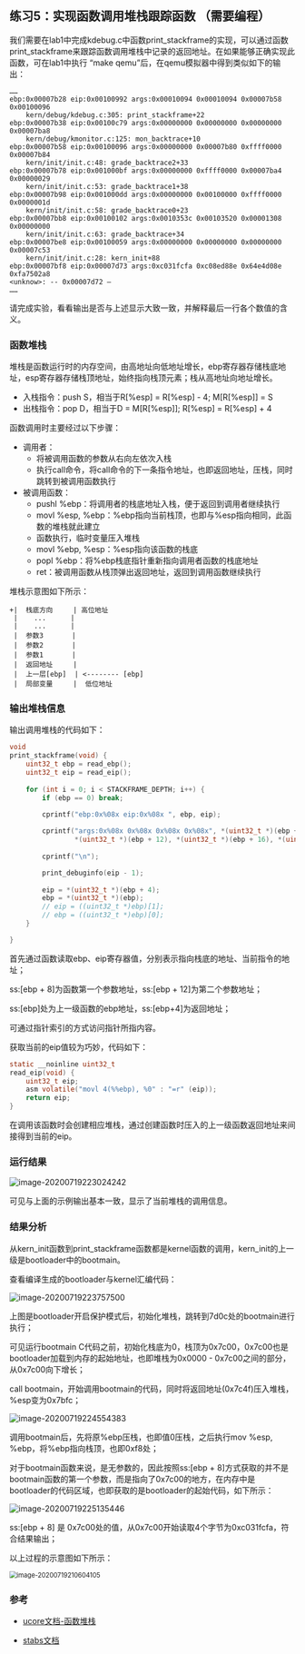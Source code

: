 ## 练习5：实现函数调用堆栈跟踪函数 （需要编程）

我们需要在lab1中完成kdebug.c中函数print_stackframe的实现，可以通过函数print_stackframe来跟踪函数调用堆栈中记录的返回地址。在如果能够正确实现此函数，可在lab1中执行 “make qemu”后，在qemu模拟器中得到类似如下的输出：

```
……
ebp:0x00007b28 eip:0x00100992 args:0x00010094 0x00010094 0x00007b58 0x00100096
    kern/debug/kdebug.c:305: print_stackframe+22
ebp:0x00007b38 eip:0x00100c79 args:0x00000000 0x00000000 0x00000000 0x00007ba8
    kern/debug/kmonitor.c:125: mon_backtrace+10
ebp:0x00007b58 eip:0x00100096 args:0x00000000 0x00007b80 0xffff0000 0x00007b84
    kern/init/init.c:48: grade_backtrace2+33
ebp:0x00007b78 eip:0x001000bf args:0x00000000 0xffff0000 0x00007ba4 0x00000029
    kern/init/init.c:53: grade_backtrace1+38
ebp:0x00007b98 eip:0x001000dd args:0x00000000 0x00100000 0xffff0000 0x0000001d
    kern/init/init.c:58: grade_backtrace0+23
ebp:0x00007bb8 eip:0x00100102 args:0x0010353c 0x00103520 0x00001308 0x00000000
    kern/init/init.c:63: grade_backtrace+34
ebp:0x00007be8 eip:0x00100059 args:0x00000000 0x00000000 0x00000000 0x00007c53
    kern/init/init.c:28: kern_init+88
ebp:0x00007bf8 eip:0x00007d73 args:0xc031fcfa 0xc08ed88e 0x64e4d08e 0xfa7502a8
<unknow>: -- 0x00007d72 –
……
```

请完成实验，看看输出是否与上述显示大致一致，并解释最后一行各个数值的含义。

### 函数堆栈

堆栈是函数运行时的内存空间，由高地址向低地址增长，ebp寄存器存储栈底地址，esp寄存器存储栈顶地址，始终指向栈顶元素；栈从高地址向地址增长。

- 入栈指令：push S，相当于R[%esp] = R[%esp] - 4;  M[R[%esp]] = S
- 出栈指令：pop D，相当于D = M[R[%esp]]; R[%esp] = R[%esp] + 4

函数调用时主要经过以下步骤：

- 调用者：
  - 将被调用函数的参数从右向左依次入栈
  - 执行call命令，将call命令的下一条指令地址，也即返回地址，压栈，同时跳转到被调用函数执行
- 被调用函数：
  - pushl %ebp：将调用者的栈底地址入栈，便于返回到调用者继续执行
  - movl %esp, %ebp：%ebp指向当前栈顶，也即与%esp指向相同，此函数的堆栈就此建立
  - 函数执行，临时变量压入堆栈
  - movl %ebp, %esp：%esp指向该函数的栈底
  - popl %ebp：将%ebp栈底指针重新指向调用者函数的栈底地址
  - ret：被调用函数从栈顶弹出返回地址，返回到调用函数继续执行

堆栈示意图如下所示：

```
+|  栈底方向     | 高位地址
 |    ...      |
 |    ...      |
 |  参数3       |
 |  参数2       |
 |  参数1       |
 |  返回地址     |
 |  上一层[ebp]  | <-------- [ebp]
 |  局部变量     |  低位地址
```

### 输出堆栈信息

输出调用堆栈的代码如下：

```C
void
print_stackframe(void) {
    uint32_t ebp = read_ebp();
    uint32_t eip = read_eip();
    
    for (int i = 0; i < STACKFRAME_DEPTH; i++) {
        if (ebp == 0) break;
    
        cprintf("ebp:0x%08x eip:0x%08x ", ebp, eip);

        cprintf("args:0x%08x 0x%08x 0x%08x 0x%08x", *(uint32_t *)(ebp + 8), 
                *(uint32_t *)(ebp + 12), *(uint32_t *)(ebp + 16), *(uint32_t *)(ebp + 20));
    
        cprintf("\n");

        print_debuginfo(eip - 1);
   
        eip = *(uint32_t *)(ebp + 4);
        ebp = *(uint32_t *)(ebp);
        // eip = ((uint32_t *)ebp)[1];
        // ebp = ((uint32_t *)ebp)[0];
    }

}
```

首先通过函数读取ebp、eip寄存器值，分别表示指向栈底的地址、当前指令的地址；

ss:[ebp + 8]为函数第一个参数地址，ss:[ebp + 12]为第二个参数地址；

ss:[ebp]处为上一级函数的ebp地址，ss:[ebp+4]为返回地址；

可通过指针索引的方式访问指针所指内容。

获取当前的eip值较为巧妙，代码如下：

```C
static __noinline uint32_t
read_eip(void) {
    uint32_t eip;
    asm volatile("movl 4(%%ebp), %0" : "=r" (eip));
    return eip;
}
```

在调用该函数时会创建相应堆栈，通过创建函数时压入的上一级函数返回地址来间接得到当前的eip。

### 运行结果

![image-20200719223024242](report_ex5.assets/image-20200719223024242.png)

可见与上面的示例输出基本一致，显示了当前堆栈的调用信息。

### 结果分析

从kern_init函数到print_stackframe函数都是kernel函数的调用，kern_init的上一级是bootloader中的bootmain。

查看编译生成的bootloader与kernel汇编代码：

![image-20200719223757500](report_ex5.assets/image-20200719223757500.png)

上图是bootloader开启保护模式后，初始化堆栈，跳转到7d0c处的bootmain进行执行；

可见运行bootmain C代码之前，初始化栈底为0，栈顶为0x7c00，0x7c00也是bootloader加载到内存的起始地址，也即堆栈为0x0000 - 0x7c00之间的部分，从0x7c00向下增长；

call bootmain，开始调用bootmain的代码，同时将返回地址(0x7c4f)压入堆栈，%esp变为0x7bfc；

![image-20200719224554383](report_ex5.assets/image-20200719224554383.png)

调用bootmain后，先将原%ebp压栈，也即值0压栈，之后执行mov %esp, %ebp，将%ebp指向栈顶，也即0xf8处；

对于bootmain函数来说，是无参数的，因此按照ss:[ebp + 8]方式获取的并不是bootmain函数的第一个参数，而是指向了0x7c00的地方，在内存中是bootloader的代码区域，也即获取的是bootloader的起始代码，如下所示：

![image-20200719225135446](report_ex5.assets/image-20200719225135446.png)

ss:[ebp + 8] 是 0x7c00处的值，从0x7c00开始读取4个字节为0xc031fcfa，符合结果输出；

以上过程的示意图如下所示：

<img src="report_ex5.assets/image-20200719210604105.png" alt="image-20200719210604105" style="zoom:80%;" />

### 参考

- [ucore文档-函数堆栈](https://chyyuu.gitbooks.io/ucore_os_docs/content/lab1/lab1_3_3_1_function_stack.html)

- [stabs文档](https://www.sourceware.org/gdb/onlinedocs/stabs.html)